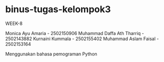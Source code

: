 # binus-tugas-kelompok3

WEEK-8

Monica Ayu Amaria - 2502150906
Muhammad Daffa Ath Tharriq - 2502143882
Kurnaini Kummala - 2502155402
Muhammad Aslam Faisal - 2502153164

Menggunakan bahasa pemograman Python
